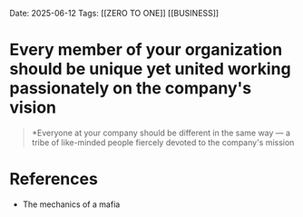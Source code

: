 Date: 2025-06-12
Tags: [[ZERO TO ONE]] [[BUSINESS]] 

# Every member of your organization should be unique yet united working passionately on the company's vision

>*Everyone at your company should be different in the same way — a tribe of like-minded people fiercely devoted to the company's mission
# References 
- The mechanics of a mafia 